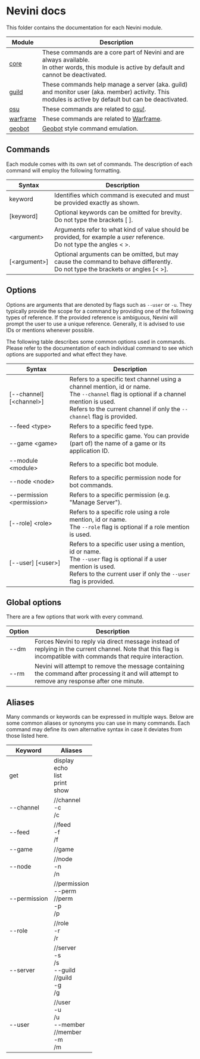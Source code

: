 # Nevini docs

This folder contains the documentation for each Nevini module.

Module | Description
-------|------------
[core](./core) | These commands are a core part of Nevini and are always available.<br>In other words, this module is active by default and cannot be deactivated.
[guild](./guild) | These commands help manage a server (aka. guild) and monitor user (aka. member) activity. This modules is active by default but can be deactivated.
[osu](./osu) | These commands are related to [osu!](https://osu.ppy.sh).
[warframe](./warframe) | These commands are related to [Warframe](https://www.warframe.com/).
[geobot](./geobot) | [Geobot](https://github.com/geotim90/geobot) style command emulation.

## Commands

Each module comes with its own set of commands.
The description of each command will employ the following formatting.

Syntax           | Description 
-----------------|------------
keyword          | Identifies which command is executed and must be provided exactly as shown.
\[keyword\]      | Optional keywords can be omitted for brevity.<br>Do not type the brackets \[ \].
\<argument\>     | Arguments refer to what kind of value should be provided, for example a *user* reference.<br>Do not type the angles \< \>.
\[\<argument\>\] | Optional arguments can be omitted, but may cause the command to behave differently.<br>Do not type the brackets or angles \[\< \>\].

## Options

Options are arguments that are denoted by flags such as `--user` or `-u`.
They typically provide the scope for a command by providing one of the following types of reference.
If the provided reference is ambiguous, Nevini will prompt the user to use a unique reference.
Generally, it is advised to use IDs or mentions whenever possible.

The following table describes some common options used in commands.
Please refer to the documentation of each individual command to see which options are supported and what effect they have.

Syntax                        | Description
------------------------------|------------
\[--channel\] \[\<channel\>\] | Refers to a specific text channel using a channel mention, id or name.<br>The `--channel` flag is optional if a channel mention is used.<br>Refers to the current channel if only the `--channel` flag is provided.
--feed \<type\>               | Refers to a specific feed type.
--game \<game\>               | Refers to a specific game. You can provide (part of) the name of a game or its application ID.
--module \<module\>           | Refers to a specific bot module.
--node \<node\>               | Refers to a specific permission node for bot commands.
--permission \<permission\>   | Refers to a specific permission (e.g. "Manage Server").
\[--role\] \<role\>           | Refers to a specific role using a role mention, id or name.<br>The `--role` flag is optional if a role mention is used.
\[--user\] \[\<user\>\]       | Refers to a specific user using a mention, id or name.<br>The `--user` flag is optional if a user mention is used.<br>Refers to the current user if only the `--user` flag is provided.

## Global options

There are a few options that work with every command.

Option | Description
-------|------------
--dm   | Forces Nevini to reply via direct message instead of replying in the current channel. Note that this flag is incompatible with commands that require interaction.
--rm   | Nevini will attempt to remove the message containing the command after processing it and will attempt to remove any response after one minute.

## Aliases

Many commands or keywords can be expressed in multiple ways.
Below are some common aliases or synonyms you can use in many commands.
Each command may define its own alternative syntax in case it deviates from those listed here.

Keyword      | Aliases
-------------|--------
get          | display<br>echo<br>list<br>print<br>show
--channel    | //channel<br>-c<br>/c
--feed       | //feed<br>-f<br>/f
--game       | //game
--node       | //node<br>-n<br>/n
--permission | //permission<br>--perm<br>//perm<br>-p<br>/p
--role       | //role<br>-r<br>/r
--server     | //server<br>-s<br>/s<br>--guild<br>//guild<br>-g<br>/g
--user       | //user<br>-u<br>/u<br>--member<br>//member<br>-m<br>/m

